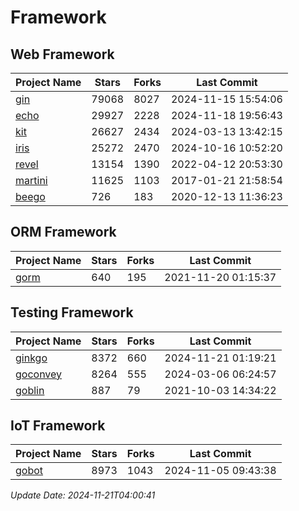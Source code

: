 # Framework

## Web Framework
| Project Name | Stars | Forks | Last Commit |
| ------------ | ----- | ----- | ----------- |
| [gin](https://github.com/gin-gonic/gin) | 79068 | 8027 | 2024-11-15 15:54:06 |
| [echo](https://github.com/labstack/echo) | 29927 | 2228 | 2024-11-18 19:56:43 |
| [kit](https://github.com/go-kit/kit) | 26627 | 2434 | 2024-03-13 13:42:15 |
| [iris](https://github.com/kataras/iris) | 25272 | 2470 | 2024-10-16 10:52:20 |
| [revel](https://github.com/revel/revel) | 13154 | 1390 | 2022-04-12 20:53:30 |
| [martini](https://github.com/go-martini/martini) | 11625 | 1103 | 2017-01-21 21:58:54 |
| [beego](https://github.com/astaxie/beego) | 726 | 183 | 2020-12-13 11:36:23 |

## ORM Framework
| Project Name | Stars | Forks | Last Commit |
| ------------ | ----- | ----- | ----------- |
| [gorm](https://github.com/jinzhu/gorm) | 640 | 195 | 2021-11-20 01:15:37 |

## Testing Framework
| Project Name | Stars | Forks | Last Commit |
| ------------ | ----- | ----- | ----------- |
| [ginkgo](https://github.com/onsi/ginkgo) | 8372 | 660 | 2024-11-21 01:19:21 |
| [goconvey](https://github.com/smartystreets/goconvey) | 8264 | 555 | 2024-03-06 06:24:57 |
| [goblin](https://github.com/franela/goblin) | 887 | 79 | 2021-10-03 14:34:22 |

## IoT Framework
| Project Name | Stars | Forks | Last Commit |
| ------------ | ----- | ----- | ----------- |
| [gobot](https://github.com/hybridgroup/gobot) | 8973 | 1043 | 2024-11-05 09:43:38 |

*Update Date: 2024-11-21T04:00:41*